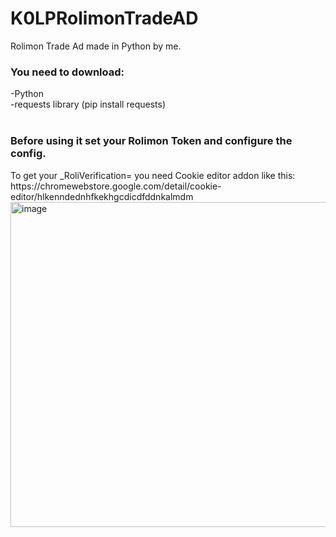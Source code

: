 <h1>K0LPRolimonTradeAD</h1>
Rolimon Trade Ad made in Python by me. <br>
<h3>You need to download:<br></h3>
-Python<br>
-requests library (pip install requests)<br><br>
<h3>Before using it set your Rolimon Token and configure the config. <br></h3>
To get your _RoliVerification= you need Cookie editor addon like this: <br>
https://chromewebstore.google.com/detail/cookie-editor/hlkenndednhfkekhgcdicdfddnkalmdm

<img width="630" height="520" alt="image" src="https://github.com/user-attachments/assets/6465d6bf-9419-4f29-9a1c-83dccfca714f" />
